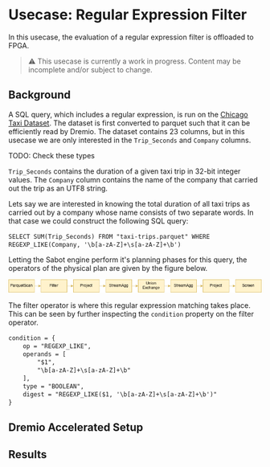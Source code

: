 # Usecase: Regular Expression Filter

In this usecase, the evaluation of a regular expression filter is offloaded to FPGA.

> :warning: This usecase is currently a work in progress. Content may be incomplete and/or subject to change.

## Background

A SQL query, which includes a regular expression, is run on the 
[Chicago Taxi Dataset](https://data.cityofchicago.org/Transportation/Taxi-Trips/wrvz-psew). 
The dataset is first converted to parquet such that it can be efficiently read by Dremio. 
The dataset contains 23 columns, but in this usecase we are only interested in the `Trip_Seconds` 
and `Company` columns.

TODO: Check these types

`Trip_Seconds` contains the duration of a given taxi trip in 32-bit integer values. The `Company` column 
contains the name of the company that carried out the trip as an UTF8 string.

Lets say we are interested in knowing the total duration of all taxi trips as carried out by a company 
whose name consists of two separate words. In that case we could construct the following SQL query:

    SELECT SUM(Trip_Seconds) FROM "taxi-trips.parquet" WHERE REGEXP_LIKE(Company, '\b[a-zA-Z]+\s[a-zA-Z]+\b')

Letting the Sabot engine perform it's planning phases for this query, the operators of the physical plan are
given by the figure below.

![Filter Operators](filter-operators.png)

The filter operator is where this regular expression matching takes place. This can be seen by further inspecting the `condition` property on the filter operator.

    condition = {
        op = "REGEXP_LIKE",
        operands = [
            "$1",
            "\b[a-zA-Z]+\s[a-zA-Z]+\b"
        ],
        type = "BOOLEAN",
        digest = "REGEXP_LIKE($1, '\b[a-zA-Z]+\s[a-zA-Z]+\b')"
    }

## Dremio Accelerated Setup

## Results
